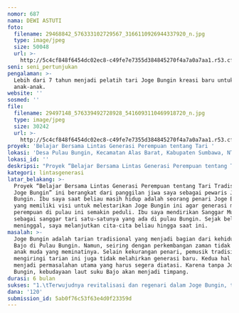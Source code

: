 ```yaml
---
nomor: 687
nama: DEWI ASTUTI
foto:
  filename: 29468842_576333102729567_3166110926944337920_n.jpg
  type: image/jpeg
  size: 50048
  url: >-
    http://5c4cf848f6454dc02ec8-c49fe7e7355d384845270f4a7a0a7aa1.r53.cf2.rackcdn.com/cc0197ec-f714-4ba8-b89b-8a0b7773c653/29468842_576333102729567_3166110926944337920_n.jpg
seni: seni_pertunjukan
pengalaman: >-
  Lebih dari 7 tahun menjadi pelatih tari Joge Bungin kreasi baru untuk
  anak-anak.
website: ''
sosmed: ''
file:
  filename: 29497148_576339492728928_5416093110469918720_n.jpg
  type: image/jpeg
  size: 30242
  url: >-
    http://5c4cf848f6454dc02ec8-c49fe7e7355d384845270f4a7a0a7aa1.r53.cf2.rackcdn.com/c7fc7d69-de3d-4fdd-a01f-a5618f9308ea/29497148_576339492728928_5416093110469918720_n.jpg
proyek: 'Belajar Bersama Lintas Generasi Perempuan tentang Tari '
lokasi: 'Desa Pulau Bungin, Kecamatan Alas Barat, Kabupaten Sumbawa, NTB'
lokasi_id: ''
deskripsi: "Proyek “Belajar Bersama Lintas Generasi Perempuan tentang Tari Tradisional Joge Bungin” merupakan kegiatan transformasi dan pendokumentasian pengetahuan serta pengalaman berkesenian perempuan di Desa Pulau Bungin, Alas, Sumbawa, NTB di bidang seni pertunjukan tari. Joge Bungin merupakan tari tradisional yang telah dipraktikkan lebih dari 200 tahun oleh para perempuan suku Bajo sebagai bagian dari ritual adat (perkawinan, penyembuhan, dan perayaan). Namun, seiring berjalannya waktu, pewarisan budaya ini banyak mengalami tantangan terutama makin berkurangnya minat generasi muda perempuan untuk mempelajari Joge Bungin. \r\nKegiatan ini merupakan dialog lintas generasi untuk belajar bersama tentang Joge Bungin dimana generasi tua akan berbagi pengalaman kepada generasi penerusnya. Data terakhir yang diperoleh, kini tersisa tinggal 5 penari senior yang berusia 60 – 70 tahun yang masih diminta menari untuk acara adat, untuk meretas sekat antar generasi. Transformasi pengetahuan dan pengalaman para generasi tua akan diwujudkan dalam pelatihan dan pendampingan tarian yang akan dilakukan di Sanggar Mutiara, Pulau Bungin sedangkan hasil akhir dari pelatihan ini adalah pementasan Joge Bungin yang dilakukan di balai pertemuan desa. kegiatan ini juga akan mendokumentasikan dan membuat video tutorial gerakan tari disertai dengan makna gerakan tersebut. Untuk itu, kami akan berkolaborasi dengan pembuat video professional untuk mendokumentasikan Joge Bungin sebagai sarana belajar generasi muda. \r\n"
kategori: lintasgenerasi
latar_belakang: >-
  Proyek “Belajar Bersama Lintas Generasi Perempuan tentang Tari Tradisional
  Joge Bungin” ini berangkat dari panggilan jiwa saya sebagai pewaris Joge
  Bungin. Ibu saya saat beliau masih hidup adalah seorang penari Joge Bungin
  yang memiliki visi untuk melestarikan Joge Bungin ini agar generasi muda
  perempuan di pulau ini semakin peduli. Ibu saya mendirikan Sanggar Mutiara
  sebagai sanggar tari satu-satunya yang ada di pulau Bungin. Sejak beliau
  meninggal, saya melanjutkan cita-cita beliau hingga saat ini. 
masalah: >-
  Joge Bungin adalah tarian tradisional yang menjadi bagian dari kehidupan orang
  Bajo di Pulau Bungin. Namun, seiring dengan perkembangan zaman tidak banyak
  anak muda yang meminatinya. Selain kekurangan penari, pemusik tradisional yang
  mengiringi tarian ini juga tidak melahirkan generasi baru. Kedua hal ini
  menjadi permasalahan utama yang harus segera diatasi. Karena tanpa Joge
  Bungin, kebudayaan laut suku Bajo akan menjadi timpang.
durasi: 6 bulan
sukses: "1.\tTerwujudnya revitalisasi dan regenari dalam Joge Bungin, tari tradisional suku Bajo di Pulau Bungin, Sumbawa, NTB\r\n2.\tMunculnya generasi muda penari Joge Bungin dan pemain musik tradisional pengiring Joge Bungin\r\n"
dana: '120'
submission_id: 5ab0f76c53f63e4d0f23359d
---
```

